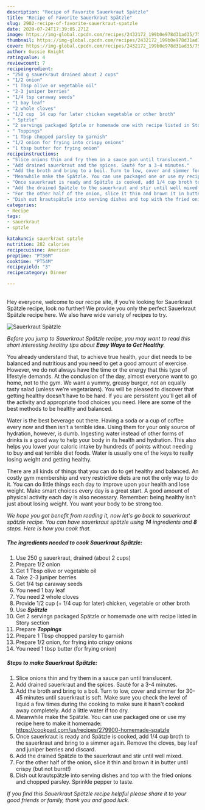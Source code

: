 ```yaml
---
description: "Recipe of Favorite Sauerkraut Spätzle"
title: "Recipe of Favorite Sauerkraut Spätzle"
slug: 2902-recipe-of-favorite-sauerkraut-spatzle
date: 2020-07-24T17:39:05.271Z
image: https://img-global.cpcdn.com/recipes/2432172_199b0e978d31ad35/751x532cq70/sauerkraut-spatzle-recipe-main-photo.jpg
thumbnail: https://img-global.cpcdn.com/recipes/2432172_199b0e978d31ad35/751x532cq70/sauerkraut-spatzle-recipe-main-photo.jpg
cover: https://img-global.cpcdn.com/recipes/2432172_199b0e978d31ad35/751x532cq70/sauerkraut-spatzle-recipe-main-photo.jpg
author: Gussie Knight
ratingvalue: 4
reviewcount: 7
recipeingredient:
- "250 g sauerkraut drained about 2 cups"
- "1/2 onion"
- "1 Tbsp olive or vegetable oil"
- "2-3 juniper berries"
- "1/4 tsp caraway seeds"
- "1 bay leaf"
- "2 whole cloves"
- "1/2 cup  14 cup for later chicken vegetable or other broth"
- " Sptzle"
- "2 servings packaged Sptzle or homemade one with recipe listed in Story section"
- " Toppings"
- "1 Tbsp chopped parsley to garnish"
- "1/2 onion for frying into crispy onions"
- "1 tbsp butter for frying onion"
recipeinstructions:
- "Slice onions thin and fry them in a sauce pan until translucent."
- "Add drained sauerkraut and the spices. Sauté for a 3-4 minutes."
- "Add the broth and bring to a boil. Turn to low, cover and simmer for 30-45 minutes until sauerkraut is soft. Make sure you check the level of liquid a few times during the cooking to make sure it hasn&#39;t cooked away completely. Add a little water if too dry."
- "Meanwhile make the Spätzle. You can use packaged one or use my recipe here to make it homemade: https://cookpad.com/us/recipes/279900-homemade-spatzle"
- "Once sauerkraut is ready and Spätzle is cooked, add 1/4 cup broth to the sauerkraut and bring to a simmer again. Remove the cloves, bay leaf and juniper berries and discard."
- "Add the drained Spätzle to the sauerkraut and stir until well mixed."
- "For the other half of the onion, slice it thin and brown it in butter until crispy (but not burnt!)"
- "Dish out krautspätzle into serving dishes and top with the fried onions and chopped parsley. Sprinkle pepper to taste."
categories:
- Recipe
tags:
- sauerkraut
- sptzle

katakunci: sauerkraut sptzle 
nutrition: 282 calories
recipecuisine: American
preptime: "PT36M"
cooktime: "PT54M"
recipeyield: "3"
recipecategory: Dinner

---
```

<br>
Hey everyone, welcome to our recipe site, if you're looking for Sauerkraut Spätzle recipe, look no further! We provide you only the perfect Sauerkraut Spätzle recipe here. We also have wide variety of recipes to try.
<br>


![Sauerkraut Spätzle](https://img-global.cpcdn.com/recipes/2432172_199b0e978d31ad35/751x532cq70/sauerkraut-spatzle-recipe-main-photo.jpg)

<i>Before you jump to Sauerkraut Spätzle recipe, you may want to read this short interesting healthy tips about <strong>Easy Ways to Get Healthy</strong>.</i>

You already understand that, to achieve true health, your diet needs to be balanced and nutritious and you need to get a good amount of exercise. However, we do not always have the time or the energy that this type of lifestyle demands. At the conclusion of the day, almost everyone want to go home, not to the gym. We want a yummy, greasy burger, not an equally tasty salad (unless we’re vegetarians). You will be pleased to discover that getting healthy doesn't have to be hard. If you are persistent you'll get all of the activity and appropriate food choices you need. Here are some of the best methods to be healthy and balanced.

Water is the best beverage out there. Having a soda or a cup of coffee every now and then isn’t a terrible idea. Using them for your only source of hydration, however, is dumb. Ingesting water instead of other forms of drinks is a good way to help your body in its health and hydration. This also helps you lower your caloric intake by hundreds of points without needing to buy and eat terrible diet foods. Water is usually one of the keys to really losing weight and getting healthy.

There are all kinds of things that you can do to get healthy and balanced. An costly gym membership and very restrictive diets are not the only way to do it. You can do little things each day to improve upon your health and lose weight. Make smart choices every day is a great start. A good amount of physical activity each day is also necessary. Remember: being healthy isn’t just about losing weight. You want your body to be strong too. 


<i>We hope you got benefit from reading it, now let's go back to sauerkraut spätzle recipe. You can have sauerkraut spätzle using <strong>14</strong> ingredients and <strong>8</strong> steps. Here is how you cook that.
</i>

##### The ingredients needed to cook Sauerkraut Spätzle:

1. Use 250 g sauerkraut, drained (about 2 cups)
1. Prepare 1/2 onion
1. Get 1 Tbsp olive or vegetable oil
1. Take 2-3 juniper berries
1. Get 1/4 tsp caraway seeds
1. You need 1 bay leaf
1. You need 2 whole cloves
1. Provide 1/2 cup (+ 1/4 cup for later) chicken, vegetable or other broth
1. Use  ***Spätzle***
1. Get 2 servings packaged Spätzle or homemade one with recipe listed in Story section
1. Prepare  ***Toppings***
1. Prepare 1 Tbsp chopped parsley to garnish
1. Prepare 1/2 onion, for frying into crispy onions
1. You need 1 tbsp butter (for frying onion)


##### Steps to make Sauerkraut Spätzle:

1. Slice onions thin and fry them in a sauce pan until translucent.
1. Add drained sauerkraut and the spices. Sauté for a 3-4 minutes.
1. Add the broth and bring to a boil. Turn to low, cover and simmer for 30-45 minutes until sauerkraut is soft. Make sure you check the level of liquid a few times during the cooking to make sure it hasn&#39;t cooked away completely. Add a little water if too dry.
1. Meanwhile make the Spätzle. You can use packaged one or use my recipe here to make it homemade: https://cookpad.com/us/recipes/279900-homemade-spatzle
1. Once sauerkraut is ready and Spätzle is cooked, add 1/4 cup broth to the sauerkraut and bring to a simmer again. Remove the cloves, bay leaf and juniper berries and discard.
1. Add the drained Spätzle to the sauerkraut and stir until well mixed.
1. For the other half of the onion, slice it thin and brown it in butter until crispy (but not burnt!)
1. Dish out krautspätzle into serving dishes and top with the fried onions and chopped parsley. Sprinkle pepper to taste.


<i>If you find this Sauerkraut Spätzle recipe helpful please share it to your good friends or family, thank you and good luck.</i>
